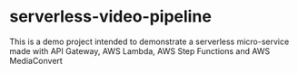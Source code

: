 # serverless-video-pipeline
This is a demo project intended to demonstrate a serverless micro-service made with API Gateway, AWS Lambda, AWS Step Functions and AWS MediaConvert
